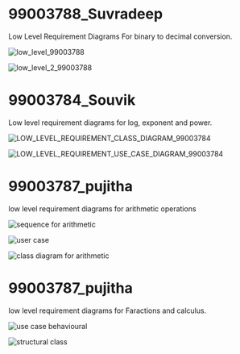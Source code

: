 # 99003788_Suvradeep

Low Level Requirement Diagrams For binary to decimal conversion.

![low_level_99003788](https://user-images.githubusercontent.com/78849542/107884731-9edd4200-6f1c-11eb-8632-0101a25ff16f.png)

![low_level_2_99003788](https://user-images.githubusercontent.com/78849542/107884844-1ca14d80-6f1d-11eb-8049-8ea85ded1f83.png)


# 99003784_Souvik

Low level requirement diagrams for log, exponent and power.

![LOW_LEVEL_REQUIREMENT_CLASS_DIAGRAM_99003784](https://user-images.githubusercontent.com/78857077/107885585-347ad080-6f21-11eb-825f-1043f146a3e5.png)

![LOW_LEVEL_REQUIREMENT_USE_CASE_DIAGRAM_99003784](https://user-images.githubusercontent.com/78857077/107885757-0944b100-6f22-11eb-869b-3daf8c581eed.png)
   
   
 # 99003787_pujitha  
 
 low level requirement diagrams for arithmetic operations
   
![sequence for arithmetic](https://user-images.githubusercontent.com/78854021/107904785-c8c15380-6f72-11eb-8602-1de0568f5ff0.jpg)

![user case](https://user-images.githubusercontent.com/78854021/107904881-1dfd6500-6f73-11eb-93a7-c96234539c2d.jpg)

![class diagram for arithmetic](https://user-images.githubusercontent.com/78854021/107904985-67e64b00-6f73-11eb-8d2a-cde2b7af1f9c.jpg)


 # 99003787_pujitha  
 
 low level requirement diagrams for Faractions and calculus.


![use case behavioural](https://user-images.githubusercontent.com/78854021/107922160-a12fb280-6f95-11eb-99bc-6768ecdf25e8.jpg)

![structural class](https://user-images.githubusercontent.com/78854021/107922169-a3920c80-6f95-11eb-9419-e3e9e102befb.jpg)



   
